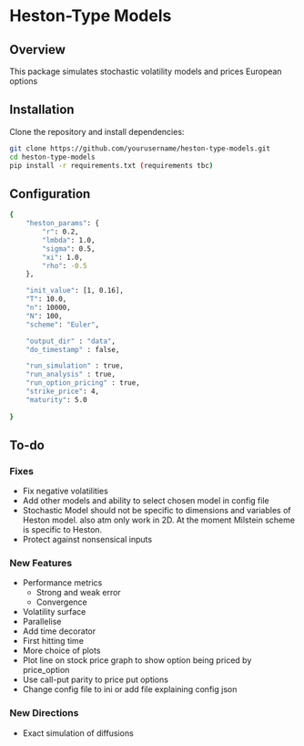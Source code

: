 # Heston-Type Models

## Overview
This package simulates stochastic volatility models and prices European options 

## Installation
Clone the repository and install dependencies:
```bash
git clone https://github.com/yourusername/heston-type-models.git
cd heston-type-models
pip install -r requirements.txt (requirements tbc)
```

## Configuration 
```bash
{
    "heston_params": {
        "r": 0.2,
        "lmbda": 1.0,
        "sigma": 0.5,
        "xi": 1.0,
        "rho": -0.5
    },

    "init_value": [1, 0.16],
    "T": 10.0,
    "n": 10000,
    "N": 100,
    "scheme": "Euler",

    "output_dir" : "data",
    "do_timestamp" : false,

    "run_simulation" : true,
    "run_analysis" : true, 
    "run_option_pricing" : true, 
    "strike_price": 4,
    "maturity": 5.0
    
}
```

## To-do
### Fixes
- Fix negative volatilities
- Add other models and ability to select chosen model in config file
- Stochastic Model should not be specific to dimensions and variables of Heston model. also atm only work in 2D. At the moment Milstein scheme is specific to Heston.
- Protect against nonsensical inputs

### New Features
- Performance metrics
   - Strong and weak error
   - Convergence
- Volatility surface
- Parallelise
- Add time decorator
- First hitting time
- More choice of plots
- Plot line on stock price graph to show option being priced by price_option
- Use call-put parity to price put options
- Change config file to ini or add file explaining config json

### New Directions
- Exact simulation of diffusions
